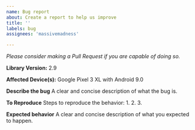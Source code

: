 ```yaml
---
name: Bug report
about: Create a report to help us improve
title: ''
labels: bug
assignees: 'massivemadness'

---
```


*Please consider making a Pull Request if you are capable of doing so.*

**Library Version:**
2.9

**Affected Device(s):**
Google Pixel 3 XL with Android 9.0

**Describe the bug**
A clear and concise description of what the bug is.

**To Reproduce**
Steps to reproduce the behavior:
1.
2.
3.

**Expected behavior**
A clear and concise description of what you expected to happen.